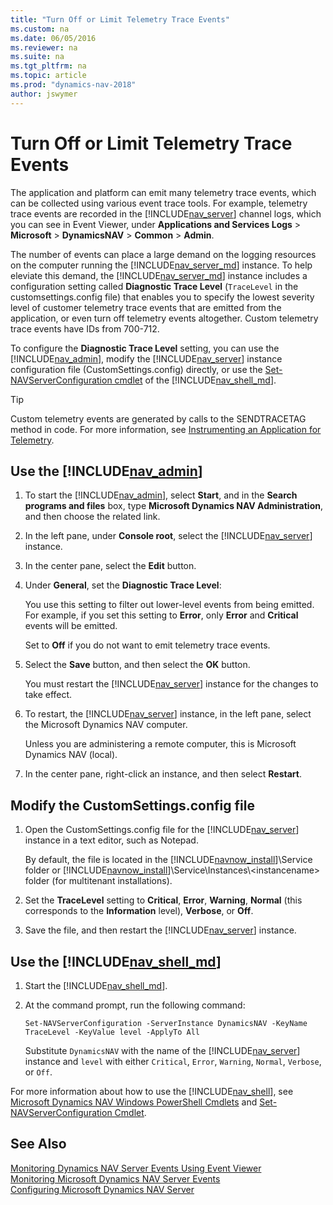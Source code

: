 ```yaml
---
title: "Turn Off or Limit Telemetry Trace Events"
ms.custom: na
ms.date: 06/05/2016
ms.reviewer: na
ms.suite: na
ms.tgt_pltfrm: na
ms.topic: article
ms.prod: "dynamics-nav-2018"
author: jswymer
---
```

# Turn Off or Limit Telemetry Trace Events
The application and platform can emit many telemetry trace events, which can be collected using various event trace tools. For example, telemetry trace events are recorded in the [!INCLUDE[nav_server](../developer/includes/nav_server_md.md)] channel logs, which you can see in Event Viewer, under **Applications and Services Logs** > **Microsoft** > **DynamicsNAV** > **Common** > **Admin**. 

The number of events can place a large demand on the logging resources on the computer running the [!INCLUDE[nav_server_md](../developer/includes/nav_server_md.md)] instance. To help eleviate this demand, the [!INCLUDE[nav_server_md](../developer/includes/nav_server_md.md)] instance includes a configuration setting called **Diagnostic Trace Level** (`TraceLevel` in the customsettings.config file) that enables you to specify the lowest severity level of customer telemetry trace events that are emitted from the application, or even turn off telemetry events altogether. Custom telemetry trace events have IDs from  700-712. 
  
To configure the **Diagnostic Trace Level** setting, you can use the [!INCLUDE[nav_admin](../developer/includes/nav_admin_md.md)], modify the [!INCLUDE[nav_server](../developer/includes/nav_server_md.md)] instance configuration file \(CustomSettings.config\) directly, or use the [Set-NAVServerConfiguration cmdlet](https://docs.microsoft.com/en-us/powershell/module/microsoft.dynamics.nav.management/Set-NAVServerConfiguration) of the [!INCLUDE[nav_shell_md](../developer/includes/nav_shell_md.md)].

>[!TIP]
>Custom telemetry events are generated by calls to the SENDTRACETAG method in code. For more information, see [Instrumenting an Application for Telemetry](instrumenting-application-for-telemetry.md).

## Use the [!INCLUDE[nav_admin](../developer/includes/nav_admin_md.md)]   
  
1.  To start the [!INCLUDE[nav_admin](../developer/includes/nav_admin_md.md)], select **Start**, and in the **Search programs and files** box, type **Microsoft Dynamics NAV Administration**, and then choose the related link.  
  
2.  In the left pane, under **Console root**, select the [!INCLUDE[nav_server](../developer/includes/nav_server_md.md)] instance.  
  
3.  In the center pane, select the **Edit** button.  
  
4.  Under **General**, set the **Diagnostic Trace Level**: 

    You use this setting to filter out lower-level events from being emitted. For example, if you set this setting to **Error**, only **Error** and **Critical** events will be emitted.
    
    Set to **Off** if you do not want to emit telemetry trace events.
    
5.  Select the **Save** button, and then select the **OK** button.  
  
     You must restart the [!INCLUDE[nav_server](../developer/includes/nav_server_md.md)] instance for the changes to take effect.  
  
6.  To restart, the [!INCLUDE[nav_server](../developer/includes/nav_server_md.md)] instance, in the left pane, select the Microsoft Dynamics NAV computer.  
  
     Unless you are administering a remote computer, this is Microsoft Dynamics NAV \(local\).  
  
7.  In the center pane, right-click an instance, and then select **Restart**.  
  
## Modify the CustomSettings.config file  
  
1.  Open the CustomSettings.config file for the [!INCLUDE[nav_server](../developer/includes/nav_server_md.md)] instance in a text editor, such as Notepad.  
  
     By default, the file is located in the [!INCLUDE[navnow_install](../developer/includes/navnow_install_md.md)]\\Service folder or [!INCLUDE[navnow_install](../developer/includes/navnow_install_md.md)]\\Service\\Instances\\\<instancename> folder \(for multitenant installations\).  
  
2.  Set the **TraceLevel** setting to **Critical**, **Error**, **Warning**, **Normal** (this corresponds to the **Information** level), **Verbose**, or **Off**.  
  
3.  Save the file, and then restart the [!INCLUDE[nav_server](../developer/includes/nav_server_md.md)] instance.  


## Use the [!INCLUDE[nav_shell_md](../developer/includes/nav_shell_md.md)] 

1. Start the [!INCLUDE[nav_shell_md](../developer/includes/nav_shell_md.md)].
2. At the command prompt, run the following command:

    ```
    Set-NAVServerConfiguration -ServerInstance DynamicsNAV -KeyName TraceLevel -KeyValue level -ApplyTo All
    ```
    Substitute `DynamicsNAV` with the name of the [!INCLUDE[nav_server](../developer/includes/nav_server_md.md)] instance and `level` with either `Critical`, `Error`, `Warning`, `Normal`, `Verbose`, or `Off`.
    
For more information about how to use the [!INCLUDE[nav_shell](../developer/includes/nav_shell_md.md)], see [Microsoft Dynamics NAV Windows PowerShell Cmdlets](Microsoft-Dynamics-NAV-Windows-PowerShell-Cmdlets.md) and [Set-NAVServerConfiguration Cmdlet](https://go.microsoft.com/fwlink/?linkid=401394).

## See Also  
 [Monitoring Dynamics NAV Server Events Using Event Viewer](Monitoring-Microsoft-Dynamics-NAV-Server-Events-in-the-Windows-Event-Log.md)   
 [Monitoring Microsoft Dynamics NAV Server Events](Monitoring-Microsoft-Dynamics-NAV-Server-Events.md)  
 [Configuring Microsoft Dynamics NAV Server](Configuring-Microsoft-Dynamics-NAV-Server.md#General)  